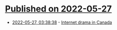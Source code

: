 # [Published on 2022-05-27](index.md)

* [2022-05-27, 03:38:38](https://news.ycombinator.com/item?id=31525792) - [Internet drama in Canada](https://www.nytimes.com/2022/05/26/technology/canada-internet-service.html)
